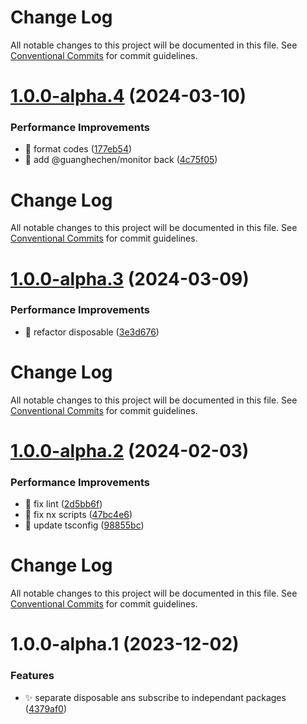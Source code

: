 # Change Log

All notable changes to this project will be documented in this file. See
[Conventional Commits](https://conventionalcommits.org) for commit guidelines.

# [1.0.0-alpha.4](https://github.com/guanghechen/sora/compare/@guanghechen/disposable@1.0.0-alpha.3...@guanghechen/disposable@1.0.0-alpha.4) (2024-03-10)

### Performance Improvements

- :art: format codes
  ([177eb54](https://github.com/guanghechen/sora/commit/177eb5407fe9209269541a327d42084901a63090))
- 🎨 add @guanghechen/monitor back
  ([4c75f05](https://github.com/guanghechen/sora/commit/4c75f05441f57eb2428c086aea20c733f4a730c5))

# Change Log

All notable changes to this project will be documented in this file. See
[Conventional Commits](https://conventionalcommits.org) for commit guidelines.

# [1.0.0-alpha.3](https://github.com/guanghechen/sora/compare/@guanghechen/disposable@1.0.0-alpha.2...@guanghechen/disposable@1.0.0-alpha.3) (2024-03-09)

### Performance Improvements

- :art: refactor disposable
  ([3e3d676](https://github.com/guanghechen/sora/commit/3e3d676ade205b6b7325276b3116c32fe194f33f))

# Change Log

All notable changes to this project will be documented in this file. See
[Conventional Commits](https://conventionalcommits.org) for commit guidelines.

# [1.0.0-alpha.2](https://github.com/guanghechen/sora/compare/@guanghechen/disposable@1.0.0-alpha.1...@guanghechen/disposable@1.0.0-alpha.2) (2024-02-03)

### Performance Improvements

- 💄 fix lint
  ([2d5bb6f](https://github.com/guanghechen/sora/commit/2d5bb6f03d0312a42c1117d95181df8b69de827a))
- 🔧 fix nx scripts
  ([47bc4e6](https://github.com/guanghechen/sora/commit/47bc4e66df825cb37127219bccf60dc81d6a9b48))
- 🔧 update tsconfig
  ([98855bc](https://github.com/guanghechen/sora/commit/98855bcc245d98c61217c5bafc6a1b2506b7824d))

# Change Log

All notable changes to this project will be documented in this file. See
[Conventional Commits](https://conventionalcommits.org) for commit guidelines.

# 1.0.0-alpha.1 (2023-12-02)

### Features

- ✨ separate disposable ans subscribe to independant packages
  ([4379af0](https://github.com/guanghechen/sora/commit/4379af0ec4c284eaf8a0bed9d6baad0d04a9d737))
